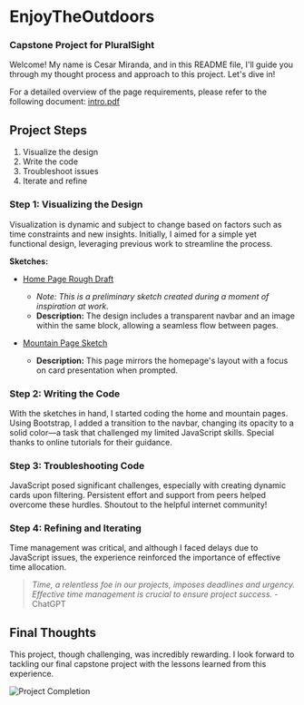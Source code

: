 # EnjoyTheOutdoors
### Capstone Project for PluralSight

Welcome! My name is Cesar Miranda, and in this README file, I'll guide you through my thought process and approach to this project. Let's dive in!

For a detailed overview of the page requirements, please refer to the following document: [intro.pdf](https://drive.google.com/file/d/1Phdfn8J5Uq2jf22jyDodwlGx4PxxCkOI/view?usp=sharing)

## Project Steps
1. Visualize the design
2. Write the code
3. Troubleshoot issues
4. Iterate and refine

### Step 1: Visualizing the Design

Visualization is dynamic and subject to change based on factors such as time constraints and new insights. Initially, I aimed for a simple yet functional design, leveraging previous work to streamline the process.

**Sketches:**
- [Home Page Rough Draft](https://drive.google.com/file/d/1MQpihY4BcegiU0Qx7jNvD8cyu02uixR7/view?usp=sharing)
  - *Note: This is a preliminary sketch created during a moment of inspiration at work.*
  - **Description:** The design includes a transparent navbar and an image within the same block, allowing a seamless flow between pages.

- [Mountain Page Sketch](https://drive.google.com/file/d/18afzZl86O_u9fJfGZfj4lsDaNV9G7ym7/view?usp=drive_link)
  - **Description:** This page mirrors the homepage's layout with a focus on card presentation when prompted.

### Step 2: Writing the Code

With the sketches in hand, I started coding the home and mountain pages. Using Bootstrap, I added a transition to the navbar, changing its opacity to a solid color—a task that challenged my limited JavaScript skills. Special thanks to online tutorials for their guidance.

### Step 3: Troubleshooting Code

JavaScript posed significant challenges, especially with creating dynamic cards upon filtering. Persistent effort and support from peers helped overcome these hurdles. Shoutout to the helpful internet community!

### Step 4: Refining and Iterating

Time management was critical, and although I faced delays due to JavaScript issues, the experience reinforced the importance of effective time allocation.

> *Time, a relentless foe in our projects, imposes deadlines and urgency. Effective time management is crucial to ensure project success.* - ChatGPT

## Final Thoughts

This project, though challenging, was incredibly rewarding. I look forward to tackling our final capstone project with the lessons learned from this experience.

![Project Completion](https://i.gifer.com/5Jxu.gif)
